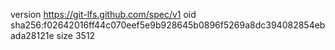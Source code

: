 version https://git-lfs.github.com/spec/v1
oid sha256:f02642016ff44c070eef5e9b928645b0896f5269a8dc394082854ebada28121e
size 3512

